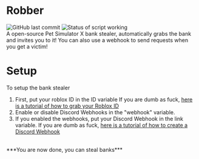 # Robber
![GitHub last commit](https://img.shields.io/github/last-commit/yeeterlol/Robber)
![Status of script working](https://img.shields.io/badge/Status-Working%20as%20of%20now-success)
<br>
A open-source Pet Simulator X bank stealer, automatically grabs the bank and invites you to it! 
You can also use a webhook to send requests when you get a victim!
# Setup
To setup the bank stealer
1. First, put your roblox ID in the ID variable If you are dumb as fuck, [here is a tutorial of how to grab your Roblox ID](https://www.youtube.com/watch?v=azanFiE7ZpE)
2. Enable or disable Discord Webhooks in the "webhook" variable.
3. If you enabled the webhooks, put your Discord Webhook in the link variable. If you are dumb as fuck, [here is a tutorial of how to create a Discord Webhook](https://support.discord.com/hc/en-us/articles/228383668-Intro-to-Webhooks)
<br>
***You are now done, you can steal banks***
